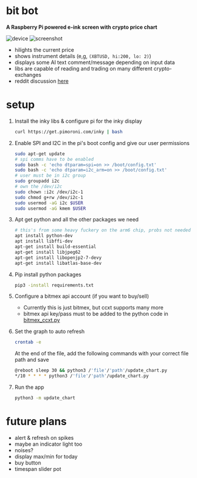 # bit bot
**A Raspberry Pi powered e-ink screen with crypto price chart**

![device](bit-bot.jpg)
![screenshot](candle2.png)

 - hilights the current price
 - shows instrument details (e,g, ```(XBTUSD, hi:200, lo: 2)```)
 - displays some AI text comment/message depending on input data
 - libs are capable of reading and trading on many different crypto-exchanges
 - reddit discussion [here](https://www.reddit.com/r/raspberry_pi/comments/mrne5p/my_eink_cryptowatcher/) 


# setup
1. Install the inky libs & configure pi for the inky display
    ```sh
    curl https://get.pimoroni.com/inky | bash
    ```

2. Enable SPI and I2C in the pi's boot config and give our user permissions
    ```sh
    sudo apt-get update
    # spi comms have to be enabled
    sudo bash -c 'echo dtparam=spi=on >> /boot/config.txt'
    sudo bash -c 'echo dtparam=i2c_arm=on >> /boot/config.txt'
    # user must be in i2c group
    sudo groupadd i2c 
    # own the /dev/i2c
    sudo chown :i2c /dev/i2c-1
    sudo chmod g+rw /dev/i2c-1
    sudo usermod -aG i2c $USER
    sudo usermod -aG kmem $USER
    ```   

3. Apt get python and all the other packages we need
    ```sh
    # this's from some heavy fuckery on the arm6 chip, probs not needed now
    apt install python-dev
    apt install libffi-dev
    apt-get install build-essential
    apt-get install libjpeg62
    apt-get install libopenjp2-7-devy
    apt-get install libatlas-base-dev
    ```

4. Pip install python packages
    ```sh
    pip3 -install requirements.txt
    ```

5. Configure a bitmex api account (if you want to buy/sell)
    - Currently this is just bitmex, but ccxt supports many more
    - bitmex api key/pass must to be added to the python code in [bitmex_ccxt.py](bitmex_ccxt.py)

6. Set the graph to auto refresh
   ```sh
   crontab -e
   ```
   At the end of the file, add the following commands with your correct file path and save
   ```sh
   @reboot sleep 30 && python3 /'file'/'path'/update_chart.py
   */10 * * * * python3 /'file'/'path'/update_chart.py
   ```
   
7. Run the app
    ```sh
    python3 -m update_chart
    ```

# future plans
 - alert & refresh on spikes
 - maybe an indicator light too
 - noises?
 - display max/min for today
 - buy button
 - timespan slider pot
